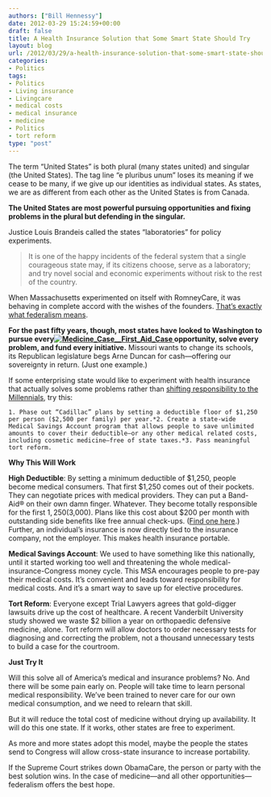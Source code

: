 ```yaml
---
authors: ["Bill Hennessy"]
date: 2012-03-29 15:24:59+00:00
draft: false
title: A Health Insurance Solution that Some Smart State Should Try
layout: blog
url: /2012/03/29/a-health-insurance-solution-that-some-smart-state-should-try/
categories:
- Politics
tags:
- Politics
- Living insurance
- Livingcare
- medical costs
- medical insurance
- medicine
- Politics
- tort reform
type: "post"
---
```


The term “United States” is both plural (many states united) and singular (the United States). The tag line “e pluribus unum” loses its meaning if we cease to be many, if we give up our identities as individual states. As states, we are as different from each other as the United States is from Canada.

 

**The United States are most powerful pursuing opportunities and fixing problems in the plural but defending in the singular.**

 

Justice Louis Brandeis called the states “laboratories” for policy experiments. 

 

>   
> 
> It is one of the happy incidents of the federal system that a single courageous state may, if its citizens choose, serve as a laboratory; and try novel social and economic experiments without risk to the rest of the country.
> 
> 

 

When Massachusetts experimented on itself with RomneyCare, it was behaving in complete accord with the wishes of the founders. [That’s exactly what federalism means](https://www.aei.org/article/politics-and-public-opinion/elections/laboratories-of-democracy/). 

 

**For the past fifty years, though, most states have looked to Washington to pursue every[![Medicine_Case__First_Aid_Case](https://ludicrite.files.wordpress.com/2012/03/medicine_case__first_aid_case_thumb.jpg)
](https://ludicrite.files.wordpress.com/2012/03/medicine_case__first_aid_case.jpg) opportunity, solve every problem, and fund every initiative.** Missouri wants to change its schools, its Republican legislature begs Arne Duncan for cash—offering our sovereignty in return. (Just one example.)

 

If some enterprising state would like to experiment with health insurance that actually solves some problems rather than [shifting responsibility to the Millennials](https://hennessysview.com/latest/what-scrooge-teaches-millennials/), try this:

 

    1. Phase out “Cadillac” plans by setting a deductible floor of $1,250 per person ($2,500 per family) per year.*2. Create a state-wide Medical Savings Account program that allows people to save unlimited amounts to cover their deductible—or any other medical related costs, including cosmetic medicine—free of state taxes.*3. Pass meaningful tort reform.   

**Why This Will Work**

 

**High Deductible**: By setting a minimum deductible of $1,250, people become medical consumers. That first $1,250 comes out of their pockets. They can negotiate prices with medical providers. They can put a Band-Aid® on their own damn finger. Whatever. They become totally responsible for the first $1,250 ($3,000). Plans like this cost about $200 per month with outstanding side benefits like free annual check-ups. ([Find one here](https://www.ehealthinsurance.com).) Further, an individual’s insurance is now directly tied to the insurance company, not the employer. This makes health insurance portable.

 

**Medical Savings Account**: We used to have something like this nationally, until it started working too well and threatening the whole medical-insurance-Congress money cycle. This MSA encourages people to pre-pay their medical costs. It’s convenient and leads toward responsibility for medical costs. And it’s a smart way to save up for elective procedures. 

 

**Tort Reform**: Everyone except Trial Lawyers agrees that gold-digger lawsuits drive up the cost of healthcare. A recent Vanderbilt University study showed we waste $2 billion a year on orthopaedic defensive medicine, alone. Tort reform will allow doctors to order necessary tests for diagnosing and correcting the problem, not a thousand unnecessary tests to build a case for the courtroom. 

 

**Just Try It**

 

Will this solve all of America’s medical and insurance problems? No. And there will be some pain early on. People will take time to learn personal medical responsibility. We’ve been trained to never care for our own medical consumption, and we need to relearn that skill.

 

But it will reduce the total cost of medicine without drying up availability. It will do this one state. If it works, other states are free to experiment. 

 

As more and more states adopt this model, maybe the people the states send to Congress will allow cross-state insurance to increase portability. 

 

If the Supreme Court strikes down ObamaCare, the person or party with the best solution wins. In the case of medicine—and all other opportunities—federalism offers the best hope.
